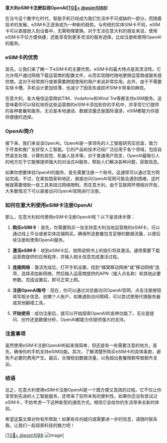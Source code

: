 **意大利eSIM卡怎麽註冊OpenAI[[TG💪+ @esim1088](https://t.me/s/esim1088)]**

在当今这个数字化时代，智能手机已经成为我们生活中不可或缺的一部分。而随着技术的发展，eSIM卡正逐渐成为一种新的趋势。与传统的实体SIM卡不同，eSIM卡可以直接嵌入到设备中，无需物理更换。对于生活在意大利的朋友来说，使用eSIM卡不仅方便快捷，还能享受到更多灵活的服务选择，比如注册和使用OpenAI的服务。

### eSIM卡的优势

首先，让我们来了解一下eSIM卡的主要优势。eSIM卡的最大特点是其灵活性。它允许用户通过网络下载运营商的配置文件，从而实现随时随地更换运营商或服务提供商。这对于经常旅行或者需要跨国使用的用户来说非常实用。此外，由于不需要实体卡槽，手机设计更加轻薄，也减少了因丢失或损坏SIM卡带来的麻烦。

在意大利，各大电信运营商如TIM、Vodafone和Wind Tre等都支持eSIM服务。这意味着你可以轻松地将这些运营商的eSIM卡添加到你的手机中，并享受它们提供的各种套餐和服务。无论是本地通话、数据流量还是国际漫游，eSIM都能为你提供便捷的选择。

### OpenAI简介

接下来，我们来谈谈OpenAI。OpenAI是一家领先的人工智能研究实验室，致力于开发和推广友好型人工智能。它的产品和技术已经广泛应用于各个领域，包括自然语言处理、计算机视觉、机器人技术等。对于普通用户而言，OpenAI最吸引人的地方在于它能够提供强大的对话式AI服务，帮助人们解决各种问题，获取信息。

如果你想要体验OpenAI的服务，首先需要注册一个账号。这通常可以通过官方网站完成。不过，在某些国家和地区，直接访问OpenAI官网可能会遇到困难，这时候就需要借助一些工具来绕过网络限制。而在意大利，由于互联网环境相对开放，大多数情况下可以直接访问OpenAI官网进行注册。

### 如何在意大利使用eSIM卡注册OpenAI

那么，在意大利如何使用eSIM卡注册OpenAI呢？以下是具体步骤：

1. **购买eSIM卡**：首先，你需要购买一张支持意大利当地运营商的eSIM卡。可以通过线上平台或者实体店铺购买。确保所选套餐包含足够的数据流量，以便后续注册和使用OpenAI服务。

2. **激活eSIM卡**：收到eSIM卡后，按照说明书上的指引将其激活。通常需要下载运营商提供的应用程序，并输入相关信息完成激活过程。

3. **连接网络**：激活完成后，打开手机设置，找到“蜂窝移动网络”或“移动网络”选项，选择添加新网络，然后输入运营商提供的APN（接入点名称）和其他必要参数。完成设置后，即可正常上网。

4. **注册OpenAI账号**：现在，你可以通过浏览器访问OpenAI官网，点击注册按钮填写相关信息，创建个人账户。如果遇到访问障碍，可以尝试使用代理服务器或其他翻墙工具。

5. **开始使用**：成功注册后，就可以开始探索OpenAI的各种功能了。无论是提问、创作还是数据分析，OpenAI都能为你提供强大的支持。

### 注意事项

虽然使用eSIM卡注册OpenAI听起来很简单，但还是有一些需要注意的地方。首先，确保你的手机支持eSIM功能。其次，了解清楚所购买eSIM卡的具体条款，避免不必要的费用产生。最后，合理规划数据流量，以免超出套餐限额导致额外支出。

### 结语

总之，在意大利使用eSIM卡注册OpenAI是一个既方便又高效的过程。它不仅让你享受到先进的人工智能服务，还带来了前所未有的便利性。如果你还没有尝试过eSIM卡，不妨考虑一下这种新型的通信方式。相信它会给你的生活带来全新的体验。

希望这篇文章对你有所帮助！如果有任何疑问或需要进一步的信息，请随时联系我。让我们一起探索科技的魅力吧！

[[TG💪+ @esim1088](https://t.me/s/esim1088) ![Image](https://i.postimg.cc/4NQfJmqS/Snipaste-2025-05-13-00-14-12.png)]
